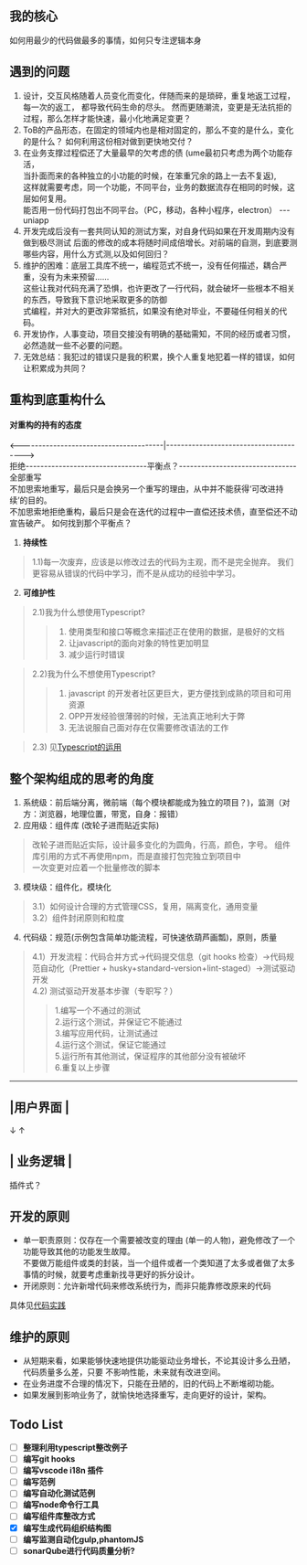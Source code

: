 ## 我的核心
   如何用最少的代码做最多的事情，如何只专注逻辑本身
## 遇到的问题
   1. 设计，交互风格随着人员变化而变化，伴随而来的是琐碎，重复地返工过程，每一次的返工，
   都导致代码生命的尽头。 然而更随潮流，变更是无法抗拒的过程，那么怎样才能快速，最小化地满足变更？  
   2. ToB的产品形态，在固定的领域内也是相对固定的，那么不变的是什么，变化的是什么？
   如何利用这份相对做到更快地交付？  
   3. 在业务支撑过程偿还了大量最早的欠考虑的债  (ume最初只考虑为两个功能存活，  
    当扑面而来的各种独立的小功能的时候，在笨重冗余的路上一去不复返),  
    这样就需要考虑，同一个功能，不同平台，业务的数据流存在相同的时候，这层如何复用。  
    能否用一份代码打包出不同平台。（PC，移动，各种小程序，electron）  --- uniapp  
   4. 开发完成后没有一套共同认知的测试方案，对自身代码如果在开发周期内没有做到极尽测试
      后面的修改的成本将随时间成倍增长。对前端的自测，到底要测哪些内容，用什么方式测,以及如何回归？
   5. 维护的困难：底层工具库不统一，编程范式不统一，没有任何描述，耦合严重，没有为未来预留......  
   这些让我对代码充满了恐惧，也许更改了一行代码，就会破坏一些根本不相关的东西，导致我下意识地采取更多的防御  
   式编程，并对大的更改非常抵抗，如果没有绝对毕业，不要碰任何相关的代码。    
   6. 开发协作，人事变动，项目交接没有明确的基础需知，不同的经历或者习惯，必然造就一些不必要的问题。
   7. 无效总结：我犯过的错误只是我的积累，换个人重复地犯着一样的错误，如何让积累成为共同？   
 
## 重构到底重构什么 
#### 对重构的持有的态度
  <---------------------------------------|--------------------------------------->  
拒绝---------------------------------平衡点？--------------------------------全部重写  
不加思索地重写，最后只是会换另一个重写的理由，从中并不能获得‘可改进持续’的目的。  
不加思索地拒绝重构，最后只是会在迭代的过程中一直偿还技术债，直至偿还不动宣告破产。 
如何找到那个平衡点？  
1. **持续性**   
> 1.1)每一次废弃，应该是以修改过去的代码为主观，而不是完全抛弃。
我们更容易从错误的代码中学习，而不是从成功的经验中学习。  

2. **可维护性**  
>2.1)我为什么想使用Typescript?  
>>1. 使用类型和接口等概念来描述正在使用的数据，是极好的文档
>>2. 让javascript的面向对象的特性更加明显  
>>3. 减少运行时错误   

>2.2)我为什么不想使用Typescript?  
>>1. javascript 的开发者社区更巨大，更方便找到成熟的项目和可用资源  
>>2. OPP开发经验很薄弱的时候，无法真正地利大于弊  
>>3. 无法说服自己面对存在仅需要修改语法的工作   

>2.3) 见[Typescript的运用](/guide/requirements.html#typescript-运用)


## 整个架构组成的思考的角度
1. 系统级：前后端分离，微前端（每个模块都能成为独立的项目？)，监测（对方：浏览器，地理位置，带宽，自身：报错）  
2. 应用级：组件库 (改轮子进而贴近实际)   
> 改轮子进而贴近实际，设计最多变化的为圆角，行高，颜色，字号。 
组件库引用的方式不再使用npm，而是直接打包完独立到项目中  
一次变更对应着一个批量修改的脚本  
3. 模块级：组件化，模块化  
> 3.1）如何设计合理的方式管理CSS，复用，隔离变化，通用变量  
3.2）组件封闭原则和粒度

4. 代码级：规范(示例包含简单功能流程，可快速依葫芦画瓢)，原则，质量  
> 4.1）开发流程：代码合并方式->代码提交信息（git hooks 检查）->代码规范自动化（Prettier + husky+standard-version+lint-staged）->测试驱动开发     
4.2) 测试驱动开发基本步骤（专职写？）
>> 1.编写一个不通过的测试    
2.运行这个测试，并保证它不能通过  
3.编写应用代码，让测试通过  
4.运行这个测试，保证它能通过  
5.运行所有其他测试，保证程序的其他部分没有被破坏  
6.重复以上步骤  

---            
|用户界面 |                      
---  
↓     ↑

| 业务逻辑 |
---
插件式？
## 开发的原则
- 单一职责原则：仅存在一个需要被改变的理由 (单一的人物)，避免修改了一个功能导致其他的功能发生故障。  
不要做万能组件或类的封装，当一个组件或者一个类知道了太多或者做了太多事情的时候，就要考虑重新找寻更好的拆分设计。  
- 开闭原则：允许新增代码来修改系统行为，而非只能靠修改原来的代码

具体见[代码实践](/guide/requirements.html#介绍)  
## 维护的原则
- 从短期来看，如果能够快速地提供功能驱动业务增长，不论其设计多么丑陋，代码质量多么差，只要
不影响性能，未来就有改进空间。
- 在业务进度不合理的情况下，只能在丑陋的，旧的代码上不断堆砌功能。
- 如果发展到影响业务了，就愉快地选择重写，走向更好的设计，架构。


## Todo List
- [ ] **整理利用typescript整改例子**
- [ ] **编写git hooks**
- [ ] **编写vscode i18n 插件**
- [ ] **编写范例**
- [ ] **编写自动化测试范例**
- [ ] **编写node命令行工具**
- [ ] **编写组件库整改方式**
- [x] **编写生成代码组织结构图**
- [ ] **编写监测自动化gulp,phantomJS** 
- [ ] **sonarQube进行代码质量分析?**   